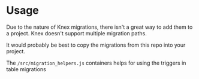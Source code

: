# Usage

Due to the nature of Knex migrations, there isn't a great way to add them to a project.  Knex doesn't support multiple migration paths.

It would probably be best to copy the migrations from this repo into your project.

The `/src/migration_helpers.js` containers helps for using the triggers in table migrations

